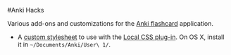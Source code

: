 #Anki Hacks

Various add-ons and customizations for the [Anki flashcard](https://ankiweb.net) application.

* A [custom stylesheet]() to use with the [Local CSS plug-in](https://ankiweb.net/shared/info/2587372325). On OS X, install it in `~/Documents/Anki/User\ 1/`.